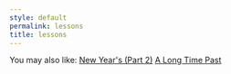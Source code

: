 ```yaml
---
style: default
permalink: lessons
title: lessons
---
```

You may also like:
[New Year's (Part 2)](http://scp-wiki.net/new-year-s-part-2)
[A Long Time Past](http://scp-wiki.net/a-long-time-past)